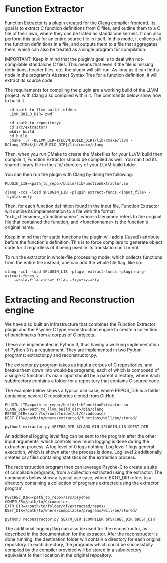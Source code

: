 # Function Extractor

Function Extractor is a plugin created for the Clang compiler frontend.
Its goal is to extract C function definitions from C files, and outline them
to a C file of their own, where they can be trated as standalone kernels. It
can also perform this task for an entire source file in itself. In this mode,
it collects all the function definitions in a file, and outputs them to
a file that aggregates them, which can also be treated as a single program
for compilation.

IMPORTANT: Keep in mind that the plugin's goal is to deal with not-compilable
standalone C files. This means that even if the file is missing definitions,
header files, etc, the plugin will still run. As long as it can find a node
in the program's Abstract Syntax Tree for a function definition, it will
extract its source code.

The requirements for compiling the plugin are a working build of the LLVM
project, with Clang also compiled within it. The commands below show how
to build it.

```
  cd <path-to-llvm-build-folder>
  LLVM_BUILD_DIR=`pwd`

  cd <path-to-repository>
  cd src/extractor/
  mkdir build
  cd build
  cmake ../ -DLLVM_DIR=${LLVM_BUILD_DIR}/lib/cmake/llvm -DClang_DIR=${LLVM_BUILD_DIR}/lib/cmake/clang
```

Then, when you run CMake to create the Makefiles for your LLVM build then
compile it, Function Extractor should be compiled as well. You can find its
shared library file in the /lib/ directory of your LLVM build folder.

You can then run the plugin with Clang by doing the following:

```
PLUGIN_LIB=<path_to_repo>/build/libFunctionExtractor.so

clang -cc1 -load $PLUGIN_LIB -plugin extract-funcs <input_file> -fsyntax-only
```

Then, for each function definition found in the input file, Function Extractor
will outline its implementation to a file with the format
"extr_\<filename\>_\<functionname\>", where \<filename\> refers to the original file
that contained the function, and \<functionname\> is the function's original name.

Keep in mind that for static functions the plugin will add a ((used)) attribute
before the function's definition. This is to force compilers to generate object
code for it regardless of it being used in its translation unit or not.

To run the extractor in whole-file processing mode, which collects functions
from the entire file instead, one can add the whole file flag, like so:

```
clang -cc1 -load $PLUGIN_LIB -plugin extract-funcs -plugin-arg-extract-funcs \
	-whole-file <input_file> -fsyntax-only
```

# Extracting and Reconstruction engine

We have also built an infrastructure that combines the Function Extractor
plugin and the Psyche-C type reconstruction engine to create a collection
of benchmarks from a corpus of C projects.

These are implemented in Python 3, thus having a working implementation
of Python 3 is a requirement. They are implemented in two Python programs:
extractor.py and reconstructor.py.

The extractor.py program takes as input a corpus of C repositories, and
breaks them down into would-be programs, each of which is composed of
a single C function. Its main input should be a parent directory,
where each subdirectory contains a folder for a repository that contains
C source code.

The example below shows a typical use case, where REPOS\_DIR is a folder
containing several C repositories cloned from GitHub.

```
PLUGIN_LIB=<path_to_repo>/build/libFunctionExtractor.so
CLANG_BIN=<path_to_llvm_build_dir>/bin/clang
REPOS_DIR=/path/to/root/folder/of/C/codebase/
DEST_DIR=/path/to/where/extracted/functions/will/be/stored/

python3 extractor.py $REPOS_DIR $CLANG_BIN $PLUGIN_LIB $DEST_DIR
```

An additional logging level flag can be sent to the program after the
other input arguments, which controls how much logging is done during
the extraction process. A log level of 0 logs nothing. Log level 1
logs general execution, which is shown after the process is done.
Log level 2 additionally creates csv files containing statistics
on the extraction process.

The reconstruction program then can leverage Psyche-C to create
a suite of compilable programs, from a collection extracted using
the extractor. The commands below show a typical use case, where
EXTR\_DIR refers to a directory containing a collection of programs
extracted using the extractor program.

```
PSYCHEC_DIR=<path_to_repo>/src/psychec
COMPILER=/path/to/C/compiler
EXTR_DIR=</path/to/folder/of/extracted/repos/
DEST_DIR=/path/to/where/compilable/programs/will/be/stored/

python3 reconstructor.py $EXTR_DIR $COMPILER $PSYCHEC_DIR $DEST_DIR
```

The additional logging flag can also be used for the reconstructor,
as described in the documentation for the extractor. Afer the
reconstructor is done running, the destination folder will contain
a directory for each original repository. In each directory, the
programs which could be successfully compiled by the compiler
provided will be stored in a subdirectory equivalent to their
location in the original repository.
